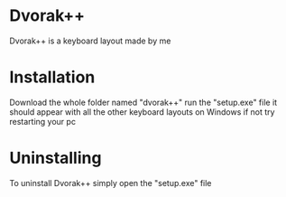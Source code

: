 # Dvorak++
Dvorak++ is a keyboard layout made by me

# Installation
Download the whole folder named "dvorak++" run the "setup.exe" file it should appear with all the other keyboard layouts on Windows if not try restarting your pc

# Uninstalling
To uninstall Dvorak++ simply open the "setup.exe" file
